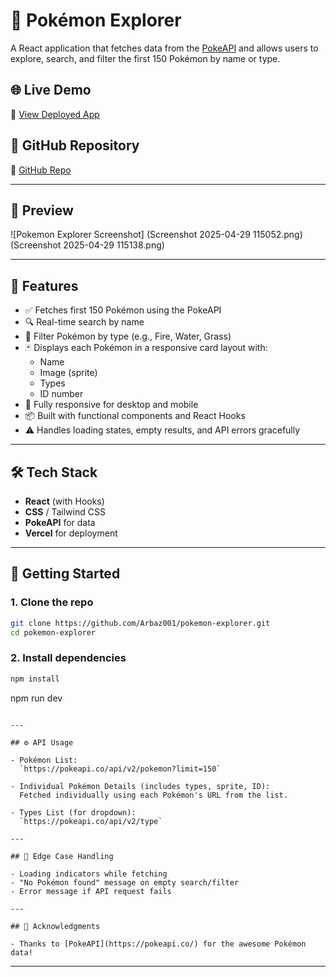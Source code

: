 # 🐾 Pokémon Explorer

A React application that fetches data from the [PokeAPI](https://pokeapi.co/) and allows users to explore, search, and filter the first 150 Pokémon by name or type.

## 🌐 Live Demo

🔗 [View Deployed App](https://your-deployed-link.com)

## 📂 GitHub Repository

🔗 [GitHub Repo](https://github.com/Arbaz001/pokemon-explorer)

---

## 📸 Preview

![Pokemon Explorer Screenshot]
(Screenshot 2025-04-29 115052.png)
(Screenshot 2025-04-29 115138.png)<!-- Optional: add a screenshot if available -->

---

## 🚀 Features

- ✅ Fetches first 150 Pokémon using the PokeAPI
- 🔍 Real-time search by name
- 🎯 Filter Pokémon by type (e.g., Fire, Water, Grass)
- 🃏 Displays each Pokémon in a responsive card layout with:
  - Name
  - Image (sprite)
  - Types
  - ID number
- 📱 Fully responsive for desktop and mobile
- 📦 Built with functional components and React Hooks
- ⚠️ Handles loading states, empty results, and API errors gracefully

---

## 🛠️ Tech Stack

- **React** (with Hooks)
- **CSS** / Tailwind CSS 
- **PokeAPI** for data
- **Vercel** for deployment

---

## 🔧 Getting Started

### 1. Clone the repo

```bash
git clone https://github.com/Arbaz001/pokemon-explorer.git
cd pokemon-explorer
```

### 2. Install dependencies

```bash
npm install
```
npm run dev
```

---

## ⚙️ API Usage

- Pokémon List:  
  `https://pokeapi.co/api/v2/pokemon?limit=150`

- Individual Pokémon Details (includes types, sprite, ID):  
  Fetched individually using each Pokémon's URL from the list.

- Types List (for dropdown):  
  `https://pokeapi.co/api/v2/type`

---

## 📌 Edge Case Handling

- Loading indicators while fetching
- "No Pokémon found" message on empty search/filter
- Error message if API request fails

---

## 🙌 Acknowledgments

- Thanks to [PokeAPI](https://pokeapi.co/) for the awesome Pokémon data!
```

---

